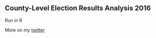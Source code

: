 ## County-Level Election Results Analysis 2016

Run in R

More on my [twitter](http://twitter.com/gelliottmorris)